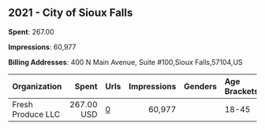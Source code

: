 ## 2021 - City of Sioux Falls 
**Spent**: 267.00

**Impressions**: 60,977

**Billing Addresses**: 400 N Main Avenue, Suite #100,Sioux Falls,57104,US

|Organization|Spent|Urls|Impressions|Genders|Age Brackets|Country Codes|
|:---|---:|:---|---:|:---|:---|:---|
|Fresh Produce  LLC|267.00 USD|[0](https://www.snap.com/political-ads/asset/dcc33f8c9e26a5d7835a04e9f60efc6904ccde09fc2179ac4407d1c0edb2c4c8?mediaType=jpg)|60,977||18-45|united states|
